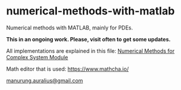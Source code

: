 # numerical-methods-with-matlab
Numerical methods with MATLAB, mainly for PDEs.

__This in an ongoing work. Please, visit often to get some updates.__

All implementations are explained in this file:
[Numerical Methods for Complex System Module](https://github.com/auralius/numerical-methods-with-matlab/blob/main/numerical_methods_for_complex_systems.pdf)


Math editor that is used: https://www.mathcha.io/


manurung.auralius@gmail.com
